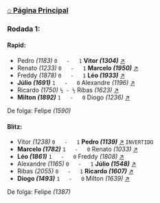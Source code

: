### [⌂ Página Principal](https://grupo-de-xadrez.github.io/)

### Rodada 1:

#### Rapid:

* Pedro *(1183)* `0   -   1` **Vitor *(1304)*** [↗](https://www.lichess.org/V2sxuQDq) 
* Renato *(1233)* `0   -   1` **Marcelo *(1950)*** [↗](https://www.lichess.org/88IwjQLc) 
* Freddy *(1878)* `0   -   1` **Léo *(1933)*** [↗](https://www.lichess.org/jErAgptw) 
* **Júlio *(1691)*** `1   -   0` Alexandre *(1196)* [↗](https://www.lichess.org/SMPemRrp) 
* Ricardo *(1750)* `½ - ½` Ribas *(1623)* [↗](https://www.lichess.org/LTYw2mFX) 
* **Milton *(1892)*** `1   -   0` Diogo *(1236)* [↗](https://www.lichess.org/Q7BaIb8v) 

De folga: Felipe *(1590)*

#### Blitz:

* Vitor *(1238)* `0   -   1` **Pedro *(1139)*** [↗](https://www.lichess.org/Z4XgGxLN) `INVERTIDO`
* **Marcelo *(1782)*** `1   -   0` Renato *(1033)* [↗](https://www.lichess.org/9SCbnWsf) 
* **Léo *(1861)*** `1   -   0` Freddy *(1808)* [↗](https://www.lichess.org/EdwQe0e0) 
* Alexandre *(1165)* `0   -   1` **Júlio *(1548)*** [↗](https://www.lichess.org/r9QMmITh) 
* Ribas *(2055)* `0   -   1` **Ricardo *(1607)*** [↗](https://www.lichess.org/ocUpBa5T) 
* **Diogo *(1493)*** `1   -   0` Milton *(1639)* [↗](https://www.lichess.org/9E2gILyV) 

De folga: Felipe *(1387)*

